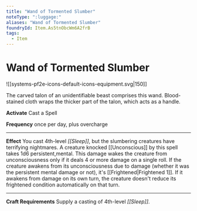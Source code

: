 ```yaml
---
title: "Wand of Tormented Slumber"
noteType: ":luggage:"
aliases: "Wand of Tormented Slumber"
foundryId: Item.As5tnObcWm6A2frB
tags:
  - Item
---
```


# Wand of Tormented Slumber
![[systems-pf2e-icons-default-icons-equipment.svg|150]]

The carved talon of an unidentifiable beast comprises this wand. Blood-stained cloth wraps the thicker part of the talon, which acts as a handle.

**Activate** Cast a Spell

**Frequency** once per day, plus overcharge

* * *

**Effect** You cast 4th-level _[[Sleep]]_, but the slumbering creatures have terrifying nightmares. A creature knocked [[Unconscious]] by this spell takes 1d6 persistent,mental. This damage wakes the creature from unconsciousness only if it deals 4 or more damage on a single roll. If the creature awakens from its unconsciousness due to damage (whether it was the persistent mental damage or not), it's [[Frightened|Frightened 1]]. If it awakens from damage on its own turn, the creature doesn't reduce its frightened condition automatically on that turn.

* * *

**Craft Requirements** Supply a casting of 4th-level _[[Sleep]]_.
